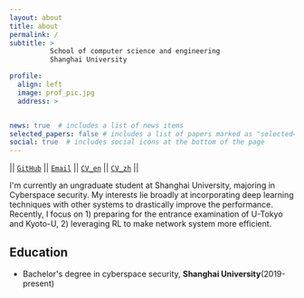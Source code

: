```yaml
---
layout: about
title: about
permalink: /
subtitle: >
          School of computer science and engineering    
          Shanghai University

profile:
  align: left
  image: prof_pic.jpg
  address: >


news: true  # includes a list of news items
selected_papers: false # includes a list of papers marked as "selected={true}"
social: true  # includes social icons at the bottom of the page
---
```

|| [`GitHub`](https://github.com/wyhallenwu)  ||  [`Email`](mailto:wyhforwork66@gmail.com) || [`CV_en`](/assets/pdf/example_pdf.pdf) || [`CV_zh`]() ||

I'm currently an ungraduate student at Shanghai University, majoring in Cyberspace security. My interests lie broadly at incorporating deep learning techniques with other systems to drastically improve the performance. Recently, I focus on 1) preparing for the entrance examination of U-Tokyo and Kyoto-U, 2) leveraging RL to make network system more efficient.


## Education
- Bachelor's degree in cyberspace security, **Shanghai University**(2019-present)
